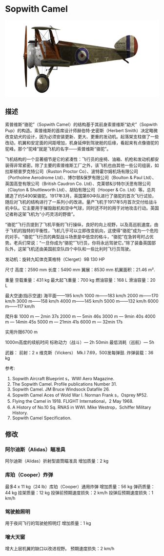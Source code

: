 # Sopwith Camel

![sopcamel](../images/sopcamel.png)

## 描述

索普维斯“骆驼”（Sopwith Camel）的结构基于其前身索普维斯“幼犬”（Sopwith Pup）的构造。索普维斯的首席设计师赫伯特·史密斯（Herbert Smith）决定略微改变幼犬的设计，因为必须安装更新、更大、更重的发动机。起落架支柱做了一些改动，机翼和安定面的间距增加，机身延伸到驾驶舱的后缘，看起来有点像骆驼的驼峰。那个“驼峰”就是飞机的名字——索普维斯“骆驼”。 

飞机结构的一个显著细节是它的紧凑性：飞行员的座椅、油箱、机枪和发动机都安装得非常紧密。除了主要的索普维斯工厂之外，该飞机也由其他一些公司组装，如拉斯顿普罗克特公司（Ruston Proctor Co）、波特霍尔姆机场有限公司（Portholme Aerodrome Ltd）、博尔顿&保罗有限公司（Boulton & Paul Ltd）、英国高登有限公司（British Caudron Co. Ltd）、克莱顿&沙特尔沃思有限公司（Clayton & Shuttleworth Ltd）、胡珀有限公司（Hooper & Co. Ltd）等。总共建造了约5490架骆驼。1917年3月，英国第60中队进行了骆驼的首次飞行试验，随后对飞机的结构进行了一系列小的改进。量产飞机于1917年5月首次交付给战斗机中队。它主要用于摧毁敌机和空中气球，同时还不时的用于对地攻击行动。英国记者称这架飞机为“小巧灵活的野兽”。 

“骆驼”飞行员提到了飞机平衡的飞行操纵，良好的向上视野，以及高巡航速度。由于飞机的独特的平衡性，飞机几乎可以立即改变航向，这使得“骆驼”成为一个危险的对手。“骆驼”飞行员的典型战斗场景是中低空的格斗，“骆驼”在急转弯时占优势。老兵们常说：“一旦你成为“骆驼”飞行员，你将永远驾驶它。”除了装备英国部队外，这架飞机还由美国航空队四个中队和一些比利时飞行员驾驶。 


发动机：旋转九缸体克莱格特（Clerget）9B 130 HP

尺寸
高度：2590 mm
长度：5490 mm
翼展：8530 mm
机翼面积：21.46 m².

重量
空载重量：431 kg
最大起飞重量：700 kg
燃油容量：168 L
滑油容量：20 L

最大空速(指示空速)
海平面——195 km/h
1000 m——183 km/h
2000 m——170 km/h
3000 m——158 km/h
4000 m——145 km/h
5000 m——132 km/h
6000 m——117 km/h

爬升率
1000 m — 2min 37s
2000 m — 5min 46s
3000 m — 9min 40s
4000 m — 14min 45s
5000 m — 21min 41s
6000 m — 32min 17s

实用升限6700 m

1000m高度的续航时间
标称动力（战斗）— 2h 50min
最低消耗（巡航）— 5h

武器：
前射：2 х 维克斯（Vickers） Mk.I 7.69，500发每弹鼓.
炸弹装载：36 kg

参考:
1) Sopwith Aircraft Blueprint s，WWI Aero Magazine.
2) The Sopwith Camel. Profile publications Number 31.
3) Sopwith Camel. JM Bruce Windsock Datafile 26.
4) Sopwith Camel Aces of Wold War I. Norman Frank s，Osprey №52.
5) Flying the Camel in 1918. FLIGHT International，2 May 1968.
6) A History of No.10 Sq. RNAS in WWI. Mike Westrop，Schiffer Military History.
7) Sopwith Camel Specification.

## 修改


### 阿尔迪斯（Alidas）瞄准具

阿尔迪斯（Alidas）折射型直筒瞄准具
增加质量：2 kg


### 库珀（Cooper）炸弹

最多4 x 11 kg（24 lb）库珀（Cooper）通用炸弹
增加质量：56 kg
弹药质量：44 kg
挂架质量：12 kg
投弹前预期速度损失：2 km/h
投弹后预期速度损失：1 km/h

### 驾驶舱照明

用于夜间飞行的驾驶舱照明灯
增加质量：1 kg


### 增大天窗

增大上层机翼的缺口以改进视野。
预期速度损失：2 km/h
